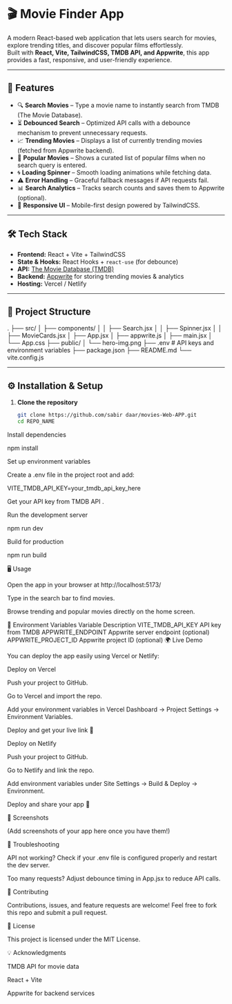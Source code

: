 # 🎬 Movie Finder App

A modern React-based web application that lets users search for movies, explore trending titles, and discover popular films effortlessly.  
Built with **React, Vite, TailwindCSS, TMDB API, and Appwrite**, this app provides a fast, responsive, and user-friendly experience.

---

## 🚀 Features

- 🔍 **Search Movies** – Type a movie name to instantly search from TMDB (The Movie Database).
- ⏳ **Debounced Search** – Optimized API calls with a debounce mechanism to prevent unnecessary requests.
- 📈 **Trending Movies** – Displays a list of currently trending movies (fetched from Appwrite backend).
- 🎥 **Popular Movies** – Shows a curated list of popular films when no search query is entered.
- 🌀 **Loading Spinner** – Smooth loading animations while fetching data.
- ⚠️ **Error Handling** – Graceful fallback messages if API requests fail.
- 📊 **Search Analytics** – Tracks search counts and saves them to Appwrite (optional).
- 🌙 **Responsive UI** – Mobile-first design powered by TailwindCSS.

---

## 🛠️ Tech Stack

- **Frontend:** React + Vite + TailwindCSS  
- **State & Hooks:** React Hooks + `react-use` (for debounce)  
- **API:** [The Movie Database (TMDB)](https://www.themoviedb.org/documentation/api)  
- **Backend:** [Appwrite](https://appwrite.io/) for storing trending movies & analytics  
- **Hosting:** Vercel / Netlify  

---

## 📂 Project Structure

.
├── src/
│ ├── components/
│ │ ├── Search.jsx
│ │ ├── Spinner.jsx
│ │ ├── MovieCards.jsx
│ ├── App.jsx
│ ├── appwrite.js
│ ├── main.jsx
│ └── App.css
├── public/
│ └── hero-img.png
├── .env # API keys and environment variables
├── package.json
├── README.md
└── vite.config.js



---

## ⚙️ Installation & Setup

1. **Clone the repository**
   ```sh
   git clone https://github.com/sabir daar/movies-Web-APP.git
   cd REPO_NAME

Install dependencies

npm install


Set up environment variables

Create a .env file in the project root and add:

VITE_TMDB_API_KEY=your_tmdb_api_key_here


Get your API key from TMDB API
.

Run the development server

npm run dev


Build for production

npm run build

🖥️ Usage

Open the app in your browser at http://localhost:5173/

Type in the search bar to find movies.

Browse trending and popular movies directly on the home screen.

🔑 Environment Variables
Variable	Description
VITE_TMDB_API_KEY	API key from TMDB
APPWRITE_ENDPOINT	Appwrite server endpoint (optional)
APPWRITE_PROJECT_ID	Appwrite project ID (optional)
🌍 Live Demo

You can deploy the app easily using Vercel or Netlify:

Deploy on Vercel

Push your project to GitHub.

Go to Vercel
 and import the repo.

Add your environment variables in Vercel Dashboard → Project Settings → Environment Variables.

Deploy and get your live link 🎉

Deploy on Netlify

Push your project to GitHub.

Go to Netlify
 and link the repo.

Add environment variables under Site Settings → Build & Deploy → Environment.

Deploy and share your app 🎉

📸 Screenshots

(Add screenshots of your app here once you have them!)

🐞 Troubleshooting

API not working?
Check if your .env file is configured properly and restart the dev server.

Too many requests?
Adjust debounce timing in App.jsx to reduce API calls.

🤝 Contributing

Contributions, issues, and feature requests are welcome!
Feel free to fork this repo and submit a pull request.

📜 License

This project is licensed under the MIT License.

💡 Acknowledgments

TMDB API for movie data

React + Vite

Appwrite for backend services

